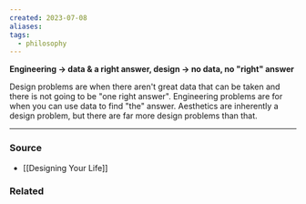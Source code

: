 ```yaml
---
created: 2023-07-08
aliases: 
tags:
  - philosophy
---
```

**Engineering → data & a right answer, design → no data, no "right" answer**

Design problems are when there aren't great data that can be taken and there is not going to be "one right answer". Engineering problems are for when you can use data to find "the" answer. Aesthetics are inherently a design problem, but there are far more design problems than that. 

---

### Source
- [[Designing Your Life]]

### Related